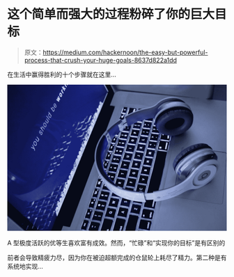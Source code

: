 # 这个简单而强大的过程粉碎了你的巨大目标

> 原文：<https://medium.com/hackernoon/the-easy-but-powerful-process-that-crush-your-huge-goals-8637d822a1dd>

在生活中赢得胜利的十个步骤就在这里…

![](img/8dbb577d1898a057ce955982a83ac69d.png)

A 型极度活跃的优等生喜欢富有成效。然而，“忙碌”和“实现你的目标”是有区别的

前者会导致精疲力尽，因为你在被迫超额完成的仓鼠轮上耗尽了精力。第二种是有系统地实现…